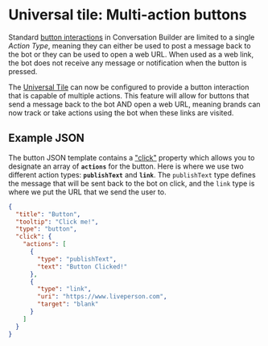 # Universal tile: Multi-action buttons

Standard [button interactions](https://developers.liveperson.com/conversation-builder-interactions-questions.html#button-questions) in Conversation Builder are limited to a single *Action Type*, meaning they can either be used to post a message back to the bot or they can be used to open a web URL. When used as a web link, the bot does not receive any message or notification when the button is pressed.

The [Universal Tile](https://developers.liveperson.com/conversation-builder-interactions-code.html#universal-interactions-beta) can now be configured to provide a button interaction that is capable of multiple actions. This feature will allow for buttons that send a message back to the bot AND open a web URL, meaning brands can now track or take actions using the bot when these links are visited.

## Example JSON

The button JSON template contains a ["click"](https://developers.liveperson.com/getting-started-with-rich-messaging-introduction.html#element-click-operations) property which allows you to designate an array of **`actions`** for the button. Here is where we use two different action types: **`publishText`** and **`link`**. The `publishText` type defines the message that will be sent back to the bot on click, and the `link` type is where we put the URL that we send the user to.

```json
{
  "title": "Button",
  "tooltip": "Click me!",
  "type": "button",
  "click": {
    "actions": [
      {
        "type": "publishText",
        "text": "Button Clicked!"
      },
      {
        "type": "link",
        "uri": "https://www.liveperson.com",
        "target": "blank"
      }
    ]
  }
}

```
